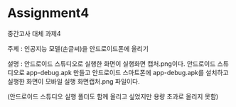 # Assignment4
중간고사 대체 과제4

주제 : 인공지능 모델(손글씨)을 안드로이드폰에 올리기

설명 : 안드로이드 스튜디오로 실행한 화면이 실행화면 캡처.png이다. 안드로이드 스튜디오로 app-debug.apk 만들고
안드로이드 스마트폰에 app-debug.apk를 설치하고 실행한 화면이 모바일 실행 화면캡처.png 파일이다.

(안드로이드 스튜디오 실행 폴더도 함께 올리고 싶었지만 용량 초과로 올리지 못함)
